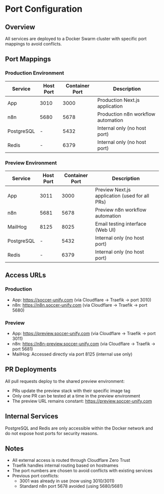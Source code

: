 # Port Configuration

## Overview

All services are deployed to a Docker Swarm cluster with specific port mappings to avoid conflicts.

## Port Mappings

### Production Environment

| Service | Host Port | Container Port | Description |
|---------|-----------|----------------|-------------|
| App | 3010 | 3000 | Production Next.js application |
| n8n | 5680 | 5678 | Production n8n workflow automation |
| PostgreSQL | - | 5432 | Internal only (no host port) |
| Redis | - | 6379 | Internal only (no host port) |

### Preview Environment

| Service | Host Port | Container Port | Description |
|---------|-----------|----------------|-------------|
| App | 3011 | 3000 | Preview Next.js application (used for all PRs) |
| n8n | 5681 | 5678 | Preview n8n workflow automation |
| MailHog | 8125 | 8025 | Email testing interface (Web UI) |
| PostgreSQL | - | 5432 | Internal only (no host port) |
| Redis | - | 6379 | Internal only (no host port) |

## Access URLs

### Production
- App: https://soccer-unify.com (via Cloudflare → Traefik → port 3010)
- n8n: https://n8n.soccer-unify.com (via Cloudflare → Traefik → port 5680)

### Preview
- App: https://preview.soccer-unify.com (via Cloudflare → Traefik → port 3011)
- n8n: https://n8n-preview.soccer-unify.com (via Cloudflare → Traefik → port 5681)
- MailHog: Accessed directly via port 8125 (internal use only)

## PR Deployments

All pull requests deploy to the shared preview environment:
- PRs update the preview stack with their specific image tag
- Only one PR can be tested at a time in the preview environment
- The preview URL remains constant: https://preview.soccer-unify.com

## Internal Services

PostgreSQL and Redis are only accessible within the Docker network and do not expose host ports for security reasons.

## Notes

- All external access is routed through Cloudflare Zero Trust
- Traefik handles internal routing based on hostnames
- The port numbers are chosen to avoid conflicts with existing services
- Previous port conflicts:
  - 3001 was already in use (now using 3010/3011)
  - Standard n8n port 5678 avoided (using 5680/5681)